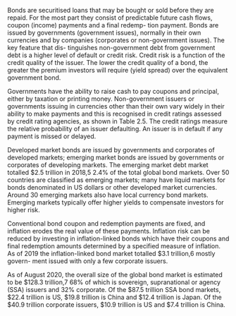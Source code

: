 
Bonds are securitised loans that may be bought or sold before they are repaid. For the most part they consist of predictable future cash flows, coupon (income) payments and a final redemp- tion payment. Bonds are issued by governments (government issues), normally in their own currencies and by companies (corporates or non-government issues). The key feature that dis- tinguishes non-government debt from government debt is a higher level of default or credit risk. Credit risk is a function of the credit quality of the issuer. The lower the credit quality of a bond, the greater the premium investors will require (yield spread) over the equivalent government bond.

Governments have the ability to raise cash to pay coupons and principal, either by taxation or printing money. Non-government issuers or governments issuing in currencies other than their own vary widely in their ability to make payments and this is recognised in credit ratings assessed by credit rating agencies, as shown in Table 2.5. The credit ratings measure the relative probability of an issuer defaulting. An issuer is in default if any payment is missed or delayed.

Developed market bonds are issued by governments and corporates of developed markets; emerging market bonds are issued by governments or corporates of developing markets. The emerging market debt market totalled $2.5 trillion in 2018,5 2.4% of the total global bond markets. Over 50 countries are classified as emerging markets; many have liquid markets for bonds denominated in US dollars or other developed market currencies. Around 30 emerging markets also have local currency bond markets. Emerging markets typically offer higher yields to compensate investors for higher risk.

Conventional bond coupon and redemption payments are fixed, and inflation erodes the real value of these payments. Inflation risk can be reduced by investing in inflation-linked bonds which have their coupons and final redemption amounts determined by a specified measure of inflation. As of 2019 the inflation-linked bond market totalled $3.1 trillion,6 mostly govern- ment issued with only a few corporate issuers.

As of August 2020, the overall size of the global bond market is estimated to be $128.3 trillion,7 68% of which is sovereign, supranational or agency (SSA) issuers and 32% corporate. Of the $87.5 trillion SSA bond markets, $22.4 trillion is US, $19.8 trillion is China and $12.4 trillion is Japan. Of the $40.9 trillion corporate issuers, $10.9 trillion is US and $7.4 trillion is China.